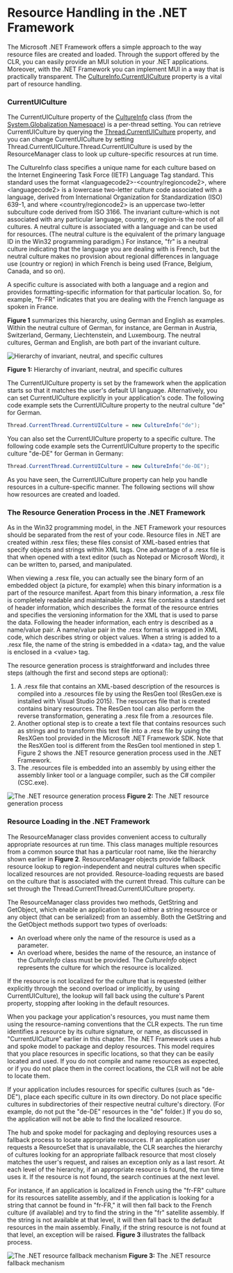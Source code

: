 

# Resource Handling in the .NET Framework

The Microsoft .NET Framework offers a simple approach to the way resource files are created and loaded. Through the support offered by the CLR, you can easily provide an MUI solution in your .NET applications. Moreover, with the .NET Framework you can implement MUI in a way that is practically transparent. The [CultureInfo.CurrentUICulture](https://msdn.microsoft.com/en-us/library/system.globalization.cultureinfo.currentuiculture.aspx) property is a vital part of resource handling.

### CurrentUICulture

The CurrentUICulture property of the [CultureInfo](https://msdn.microsoft.com/en-us/library/system.globalization.cultureinfo.aspx) class (from the [System.Globalization Namespace](https://msdn.microsoft.com/en-us/library/system.globalization.aspx)) is a per-thread setting. You can retrieve CurrentUICulture by querying the [Thread.CurrentUICulture](https://msdn.microsoft.com/en-us/library/system.threading.thread.currentuiculture.aspx) property, and you can change CurrentUICulture by setting Thread.CurrentUICulture.Thread.CurrentUICulture is used by the ResourceManager class to look up culture-specific resources at run time.

The CultureInfo class specifies a unique name for each culture based on the Internet Engineering Task Force (IETF) Language Tag standard. This standard uses the format &lt;languagecode2&gt;-&lt;country/regioncode2&gt;, where &lt;languagecode2&gt; is a lowercase two-letter culture code associated with a language, derived from International Organization for Standardization (ISO) 639-1, and where &lt;country/regioncode2&gt; is an uppercase two-letter subculture code derived from ISO 3166. The invariant culture-which is not associated with any particular language, country, or region-is the root of all cultures. A neutral culture is associated with a language and can be used for resources. (The neutral culture is the equivalent of the primary language ID in the Win32 programming paradigm.) For instance, "fr" is a neutral culture indicating that the language you are dealing with is French, but the neutral culture makes no provision about regional differences in language use (country or region) in which French is being used (France, Belgium, Canada, and so on).

A specific culture is associated with both a language and a region and provides formatting-specific information for that particular location. So, for example, "fr-FR" indicates that you are dealing with the French language as spoken in France.

**Figure 1** summarizes this hierarchy, using German and English as examples. Within the neutral culture of German, for instance, are German in Austria, Switzerland, Germany, Liechtenstein, and Luxembourg. The neutral cultures, German and English, are both part of the invariant culture.

![Hierarchy of invariant, neutral, and specific cultures](/media/hubs/globalization/IC856184.png "Hierarchy of invariant, neutral, and specific cultures")

**Figure 1:** Hierarchy of invariant, neutral, and specific cultures

The CurrentUICulture property is set by the framework when the application starts so that it matches the user's default UI language. Alternatively, you can set CurrentUICulture explicitly in your application's code. The following code example sets the CurrentUICulture property to the neutral culture "de" for German.

```C#
Thread.CurrentThread.CurrentUICulture = new CultureInfo("de");
```

You can also set the CurrentUICulture property to a specific culture. The following code example sets the CurrentUICulture property to the specific culture "de-DE" for German in Germany:

```C#
Thread.CurrentThread.CurrentUICulture = new CultureInfo("de-DE"); 
```

As you have seen, the CurrentUICulture property can help you handle resources in a culture-specific manner. The following sections will show how resources are created and loaded.

### The Resource Generation Process in the .NET Framework

As in the Win32 programming model, in the .NET Framework your resources should be separated from the rest of your code. Resource files in .NET are created within .resx files; these files consist of XML-based entries that specify objects and strings within XML tags. One advantage of a .resx file is that when opened with a text editor (such as Notepad or Microsoft Word), it can be written to, parsed, and manipulated.

When viewing a .resx file, you can actually see the binary form of an embedded object (a picture, for example) when this binary information is a part of the resource manifest. Apart from this binary information, a .resx file is completely readable and maintainable. A .resx file contains a standard set of header information, which describes the format of the resource entries and specifies the versioning information for the XML that is used to parse the data. Following the header information, each entry is described as a name/value pair. A name/value pair in the .resx format is wrapped in XML code, which describes string or object values. When a string is added to a .resx file, the name of the string is embedded in a &lt;data&gt; tag, and the value is enclosed in a &lt;value&gt; tag.

The resource generation process is straightforward and includes three steps (although the first and second steps are optional):

1.  A .resx file that contains an XML-based description of the resources is compiled into a .resources file by using the ResGen tool (ResGen.exe is installed with Visual Studio 2015). The resources file that is created contains binary resources. The ResGen tool can also perform the reverse transformation, generating a .resx file from a .resources file.
2.  Another optional step is to create a text file that contains resources such as strings and to transform this text file into a .resx file by using the ResXGen tool provided in the Microsoft .NET Framework SDK. Note that the ResXGen tool is different from the ResGen tool mentioned in step 1. Figure 2 shows the .NET resource generation process used in the .NET Framework.
3.  The .resources file is embedded into an assembly by using either the assembly linker tool or a language compiler, such as the C\# compiler (CSC.exe).

![The .NET resource generation process](/media/hubs/globalization/IC856186.png "The .NET resource generation process")
**Figure 2:** The .NET resource generation process

### Resource Loading in the .NET Framework

The ResourceManager class provides convenient access to culturally appropriate resources at run time. This class manages multiple resources from a common source that has a particular root name, like the hierarchy shown earlier in **Figure 2**. ResourceManager objects provide fallback resource lookup to region-independent and neutral cultures when specific localized resources are not provided. Resource-loading requests are based on the culture that is associated with the current thread. This culture can be set through the Thread.CurrentThread.CurrentUICulture property.

The ResourceManager class provides two methods, GetString and GetObject, which enable an application to load either a string resource or any object (that can be serialized) from an assembly. Both the GetString and the GetObject methods support two types of overloads:

-   An overload where only the name of the resource is used as a parameter.
-   An overload where, besides the name of the resource, an instance of the *CultureInfo* class must be provided. The *CultureInfo* object represents the culture for which the resource is localized.

If the resource is not localized for the culture that is requested (either explicitly through the second overload or implicitly, by using CurrentUICulture), the lookup will fall back using the culture's Parent property, stopping after looking in the default resources.

When you package your application's resources, you must name them using the resource-naming conventions that the CLR expects. The run time identifies a resource by its culture signature, or name, as discussed in "CurrentUICulture" earlier in this chapter. The .NET Framework uses a hub and spoke model to package and deploy resources. This model requires that you place resources in specific locations, so that they can be easily located and used. If you do not compile and name resources as expected, or if you do not place them in the correct locations, the CLR will not be able to locate them.

If your application includes resources for specific cultures (such as "de-DE"), place each specific culture in its own directory. Do not place specific cultures in subdirectories of their respective neutral culture's directory. (For example, do not put the "de-DE" resources in the "de" folder.) If you do so, the application will not be able to find the localized resource.

The hub and spoke model for packaging and deploying resources uses a fallback process to locate appropriate resources. If an application user requests a ResourceSet that is unavailable, the CLR searches the hierarchy of cultures looking for an appropriate fallback resource that most closely matches the user's request, and raises an exception only as a last resort. At each level of the hierarchy, if an appropriate resource is found, the run time uses it. If the resource is not found, the search continues at the next level.

For instance, if an application is localized in French using the "fr-FR" culture for its resources satellite assembly, and if the application is looking for a string that cannot be found in "fr-FR," it will then fall back to the French culture (if available) and try to find the string in the "fr" satellite assembly. If the string is not available at that level, it will then fall back to the default resources in the main assembly. Finally, if the string resource is not found at that level, an exception will be raised. **Figure 3** illustrates the fallback process.

![The .NET resource fallback mechanism](/media/hubs/globalization/IC856185.png "The .NET resource fallback mechanism")
**Figure 3:** The .NET resource fallback mechanism


